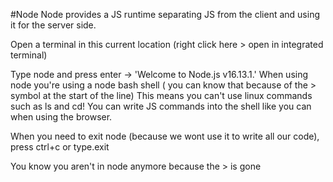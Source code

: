 #Node
Node provides a JS runtime separating JS from the client and using it for the server side.

Open a terminal in this current location (right click here > open in integrated terminal)

Type node and press enter -> 'Welcome to Node.js v16.13.1.'
When using node you're using a node bash shell ( you can know that because of the > symbol at the start of the line)
This means you can't use linux commands such as ls and cd!
You can write JS commands into the shell like you can when using the browser.

When you need to exit node (because we wont use it to write all our code), press ctrl+c or type.exit

You know you aren't in node anymore because the > is gone

